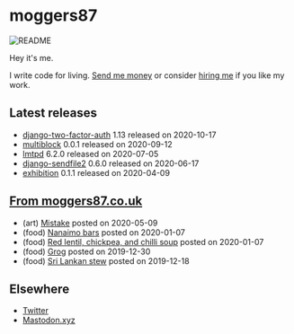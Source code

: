 
# moggers87

![README](https://github.com/moggers87/moggers87/workflows/Update%20README/badge.svg)

Hey it's me.

I write code for living. [Send me money](https://ko-fi.com/moggers87) or
consider [hiring me](vlgi.space) if you like my work.

## Latest releases

- <a href="https://pypi.org/project/django-two-factor-auth/">django-two-factor-auth</a> 1.13 released on 2020-10-17
- <a href="https://pypi.org/project/multiblock/">multiblock</a> 0.0.1 released on 2020-09-12
- <a href="https://pypi.org/project/lmtpd/">lmtpd</a> 6.2.0 released on 2020-07-05
- <a href="https://pypi.org/project/django-sendfile2/">django-sendfile2</a> 0.6.0 released on 2020-06-17
- <a href="https://pypi.org/project/exhibition/">exhibition</a> 0.1.1 released on 2020-04-09

## [From moggers87.co.uk](https://moggers87.co.uk)

- (art) <a href="https://moggers87.co.uk/art/mistake">Mistake</a> posted on 2020-05-09
- (food) <a href="https://moggers87.co.uk/food/nanaimo-bars">Nanaimo&nbsp;bars</a> posted on 2020-01-07
- (food) <a href="https://moggers87.co.uk/food/lentil-chickpea-chilli-soup">Red lentil, chickpea, and chilli&nbsp;soup</a> posted on 2020-01-07
- (food) <a href="https://moggers87.co.uk/food/grog">Grog</a> posted on 2019-12-30
- (food) <a href="https://moggers87.co.uk/food/sri-lankan-braised-roots-stew">Sri Lankan&nbsp;stew</a> posted on 2019-12-18

## Elsewhere

- [Twitter](https://twitter.com/moggers87)
- [Mastodon.xyz](https://mastodon.xyz/moggers87)

